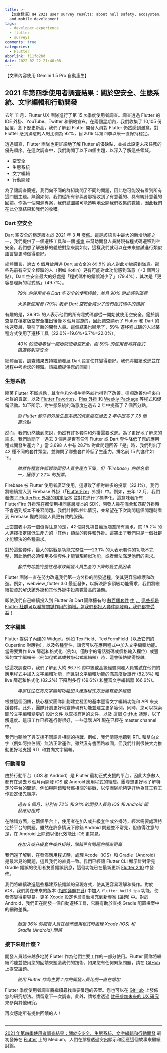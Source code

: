 ```yaml
---
title: >-
  【文章翻譯】Q4 2021 user survey results: about null safety, ecosystem, text editing,
  and mobile development
tags:
  - developer-experience
  - flutter
  - surveys
comments: true
categories:
  - Flutter
abbrlink: f11fd2bd
date: 2022-02-22 21:40:08
---
```


【文章內容使用 Gemini 1.5 Pro 自動產生】

## 2021 年第四季使用者調查結果：關於空安全、生態系統、文字編輯和行動開發

去年 11 月，Flutter UX 團隊進行了第 15 次季度使用者調查。調查透過 Flutter 的 IDE 外掛、YouTube、Twitter 和網站宣布。在兩個星期內，我們收集了 10,105 份回覆，創下歷史新高，我們了解到 Flutter 開發人員對 Flutter 仍然感到滿意。對 Flutter 感到滿意的人的比例為 92%，自 2019 年第四季以來一直保持穩定。

透過調查，Flutter 團隊也更詳細地了解 Flutter 的優缺點，並據此設定未來任務的優先順序。在這次調查中，我們詢問了以下四個主題，以深入了解這些領域。

* 空安全
* 生態系統
* 文字編輯
* 行動開發

為了讓調查簡短，我們向不同的群組詢問了不同的問題，因此您可能沒有看到所有這四個主題。無論如何，我們從所有參與者那裡收到了有意義的、具有統計意義的回饋。作為一個開源專案，我們試圖盡可能透明地公開我們收集的數據，因此我們在此分享結果和我們的收穫。

### Dart 空安全

Dart 空安全的穩定版本於 2021 年 3 月 [發佈](https://medium.com/dartlang/announcing-dart-2-12-499a6e689c87)。這是該語言中最大的新增功能之一，我們提供了一個遷移工具和一個 [指南](https://dart.dev/null-safety/migration-guide) 來幫助開發人員將現有程式碼遷移到空安全。我們想了解遷移的體驗對您來說如何，這樣我們就可以在未來嘗試進行類似語言變更時做得更好。

總體而言，過去 6 個月使用過 Dart 空安全的 89.5% 的人對此功能感到滿意。那些先前有空安全經驗的人（例如 Kotlin）更有可能對此功能感到滿意（+3 個百分點）。Dart 空安全最大的好處是「程式碼中的錯誤減少了」（79.4%），其次是「更容易理解的程式碼」（49.7%）。

<figure>
<img alt="" src="https://cdn-images-1.medium.com/max/1024/0*rgxmarvcoWZXajfo" />
<figcaption><em>79% 的使用者有 Dart 空安全的使用經驗，並且 90% 對此感到滿意</em></figcaption>
</figure>

<figure>
<img alt="" src="https://cdn-images-1.medium.com/max/1024/0*onZxbszDrpFkZpHa" />
<figcaption><em>大多數使用者 (79%) 表示 Dart 空安全減少了他們程式碼中的錯誤</em></figcaption>
</figure>

有趣的是，39.9% 的人表示他們的所有程式碼都從一開始就使用空安全。鑑於調查是在穩定版空安全推出後僅 8 個月實施的，因此調查顯示了 Flutter 和 Dart 的快速發展，吸引了新的開發人員。這個結果也顯示了，59% 遷移程式碼的人以某種方式使用了遷移工具（22.0%+19.6%+6.7%=22.0%）。

<figure>
<img alt="" src="https://cdn-images-1.medium.com/max/1024/0*rnrluPpgWlvPFw84" />
<figcaption><em>40% 的使用者從一開始就使用空安全，而 59% 的使用者將其程式碼遷移到空安全</em></figcaption>
</figure>

總體而言，調查結果支持繼續發展 Dart 語言使其變得更好。我們將繼續改進並在過程中考慮您的體驗。請繼續提供您的回饋！

### 生態系統

隨著 Flutter 不斷成熟，其套件和外掛生態系統也得到了改善。這項改善包括來自社群的貢獻，以及 [Flutter Favorites](https://docs.flutter.dev/development/packages-and-plugins/favorites)、[Plus 外掛](https://plus.fluttercommunity.dev/) 和 [Weekly Package](https://www.youtube.com/playlist?list=PLjxrf2q8roU1quF6ny8oFHJ2gBdrYN_AK) 等程式和促銷活動。如下所示，對生態系統的滿意度在過去 2 年中提高了 7 個百分點。

<figure>
<img alt="" src="https://cdn-images-1.medium.com/max/1024/0*9wOwZ1d4K6Yr3evt" />
<figcaption><em>對 Flutter 套件和外掛生態系統的滿意度在過去 2 年中提高了 7.5 個百分點</em></figcaption>
</figure>

然而，我們仍然聽到您說，仍然有許多套件和外掛需要改進。為了更好地了解您的需求，我們詢問了「過去 3 個月是否有任何 Flutter 或 Dart 套件降低了您的應用程式開發生產力？」當 3,698 人中有 28.7% 對此問題回答「是」時，我們列出了 42 種不同的套件類型，並詢問了哪些套件降低了生產力。排名前 15 的套件如下。

<figure>
<img alt="" src="https://cdn-images-1.medium.com/max/1024/0*tySCnxRM1tJCRUFQ" />
<figcaption><em>雖然各種套件都導致開發人員生產力下降，但「Firebase」的排名第一，獲得了 22% 的投票。</em></figcaption>
</figure>

Firebase 被 Flutter 使用者廣泛使用，這導致了相對較多的投票（22.1%）。我們將繼續投入到 Firebase 外掛（「[FlutterFire](https://firebase.flutter.dev/)」外掛）中。例如，去年 12 月，我們 [發佈了 FlutterFire 外掛的穩定版本](https://medium.com/flutter/whats-new-in-flutter-2-8-d085b763d181) 並對其進行了標準化。這意味著所有 FlutterFire 外掛現在都使用相同底層版本的 SDK，開發人員在混合和匹配外掛時不會遇到版本不兼容問題。我們計劃監控此情況，並希望在下次詢問這個問題時看到 Firebase 變成開發人員更有效的服務。

上面圖表中另一個值得注意的是，42 個常見項目無法涵蓋所有需求，而 19.2% 的人選擇指定降低生產力的「其他」類型的套件和外掛。這突出了我們只是一個社群才能解決的各種需求。

對於這些套件，最大的挑戰是功能完整性——23.1% 的人表示套件的功能不完整，因此他們必須使用多個套件才能實現類似功能，或者無法滿足他們的需求。

<figure>
<img alt="" src="https://cdn-images-1.medium.com/max/1024/0*OlvN2DIgkndtxdUc" />
<figcaption><em>套件的功能完整性是導致開發人員生產力下降的最主要因素</em></figcaption>
</figure>

Flutter 團隊一直在努力改進我們第一方外掛的開發過程，使其更容易維護和改進。例如，webview_flutter 3.0 最近發佈，以解決許多頂級功能需求，我們將繼續投資於解決該外掛和其他外掛中投票數最高的議題。

即使我們自己繼續投入到 Flutter 和 Dart 團隊擁有的 [數百個套件](https://pub.dev/publishers/labs.dart.dev/packages) [中](https://pub.dev/publishers/flutter.dev/packages) [，](https://pub.dev/publishers/dart.dev/packages) [這些都是 Flutter 社群可以發揮關鍵作用的領域。當我們都投入套件開發時，我們都會受益！](https://pub.dev/publishers/tools.dart.dev/packages)

### 文字編輯

Flutter 提供了內建的 Widget，例如 TextField、TextFormField（以及它們的 Cupertino 對應物），以及各種套件，讓您可以在應用程式中加入文字編輯功能。當需要實作 live 篩選和格式化（例如，僅數字的電話號碼或價格輸入欄位）或豐富的文字編輯器（例如程式碼或數學公式編輯器）時，這會很快變得複雜。

從這次調查中，我們了解到大約 86.7% 的中級或高級經驗開發人員嘗試在他們的應用程式中加入文字編輯功能，而且對文字編輯功能的滿意度從單行 (82.3%) 和 live 篩選和格式化 (82.2%) 下降到多行 (69.6%) 和豐富文字編輯器 (66.6%)。

<figure>
<img alt="" src="https://cdn-images-1.medium.com/max/1024/0*J9YkkSqIT3dP1CzI" />
<figcaption><em>專家往往在將文字編輯功能加入應用程式方面擁有更多經驗</em></figcaption>
</figure>

根據這個回饋，核心框架團隊計劃建立穩固的基本豐富文字編輯功能和 API 來支援套件。此外，團隊計劃更好地宣傳現有功能並建立更多範例。同時，您可以探索關於文字編輯變更的 [設計文件](https://docs.google.com/document/d/1PXNd_LwJudiUTnCM2AXRxbd98_p4BlFf6qFhEhv3wvs/edit) 以查找有用的文件，以及 [這個 GitHub 議題](https://github.com/flutter/flutter/issues/87972)，以了解進度。這項工作已經進行得很好，一些低階 API 現在已經在 master channel 中。

我們也聽說了與支援不同語言相關的挑戰。例如，我們清楚地聽到 RTL 和雙向文字（例如阿拉伯語）無法正常運作。雖然沒有書面路線圖，但我們計劃很快大力推動更好地支援 RTL 和雙向文字編輯。

### 行動開發

由於行動平台（iOS 和 Android）是 Flutter 最初正式支援的平台，因此大多數人都有在過去 6 個月內開發 iOS 或 Android 應用程式的經驗。團隊想更好地了解特定於平台的問題，例如與除錯和發佈相關的挑戰，以便團隊能夠更好地為其工程工作設定優先順序。

<figure>
<img alt="" src="https://cdn-images-1.medium.com/max/812/0*TERDonM4zc_kafRm" />
<figcaption><em>過去 6 個月，分別有 72% 和 91% 的開發人員為 iOS 和 Android 開發應用程式</em></figcaption>
</figure>

在除錯方面，在兩個平台上，使用者在加入或升級套件或外掛時，經常需要處理特定於平台的問題。雖然在許多情況下除錯 Android 問題並不常見，但值得注意的是，在 Android 上除錯以優化效能比 iOS 更常見。

<figure>
<img alt="" src="https://cdn-images-1.medium.com/max/1024/0*AiW2zfqRgJcWNqKn" />
<figcaption><em>在加入或升級套件或外掛時，除錯平台問題的頻率更高</em></figcaption>
</figure>

我們還了解到，在發佈應用程式時，處理 Xcode（iOS）和 Gradle（Android）是最常見的問題，這與我們的直覺一致。我們已經讓 Flutter CLI 顯示針對常見 Gradle 錯誤的使用者友善錯誤訊息，這個功能已在最新更新 [Flutter 2.10](https://medium.com/flutter/whats-new-in-flutter-2-10-5aafb0314b12) 中發佈。

我們將繼續改進這些構建系統錯誤的呈現方式，使其更容易理解和操作。對於 iOS，我們將在未來的版本 (<a href="https://github.com/flutter/flutter/issues/97179">相關議題在此</a>) 中加入 `flutter build ipa` 功能，使發佈變得更容易。更多 Xcode 設定也會自動填充到新專案 (<a href="https://github.com/flutter/flutter/issues/90020">議題</a>) 中。對於 Android，我們正在開發一個自動遷移工具，它將有助於查找 Gradle 配置檔案中的細微差異。

<figure>
<img alt="" src="https://cdn-images-1.medium.com/max/1024/0*3MXILeNbFbIFagLu" />
</figure>

<figure>
<img alt="" src="https://cdn-images-1.medium.com/max/1024/0*qtLcSyZO68tuY6Gk" />
<figcaption><em>超過 36% 的開發人員在發佈應用程式時處理 Xcode (iOS) 和 Gradle (Android) 問題</em></figcaption>
</figure>

### 接下來是什麼？

開發人員越來越多地將 Flutter 作為他們主要工作的一部分使用。Flutter 團隊將繼續聆聽並使用您的回饋來塑造我們的技術。如果您有任何緊急問題，請在 [GitHub](https://github.com/flutter/flutter/issues) 上提交議題。

<figure>
<img alt="" src="https://cdn-images-1.medium.com/max/1024/0*Zw_zyVq5CfP7Y09o" />
<figcaption><em>使用 Flutter 作為主要工作的開發人員比例一直在增加</em></figcaption>
</figure>

Flutter 季度使用者調查將繼續尋找重要問題的答案。您也可以在 [GitHub](https://github.com/flutter/uxr/discussions/categories/research-ideas) 上發佈您的研究想法。請留意下一次調查。此外，請考慮透過 [註冊參加未來的 UX 研究](https://docs.google.com/forms/d/e/1FAIpQLSe0i4De809KXVCdljGKrjMj3lxhuzbuFKCtY5PEQPCYtGxFMg/viewform) 來參與其他研究。

再次感謝所有提供回饋的人！

<img src="https://medium.com/_/stat?event=post.clientViewed&referrerSource=full_rss&postId=5d33341954e9" width="1" height="1" alt=""><hr><p><a href="https://medium.com/flutter/q4-2021-user-survey-results-about-null-safety-ecosystem-text-editing-and-mobile-development-5d33341954e9">2021 年第四季使用者調查結果：關於空安全、生態系統、文字編輯和行動開發</a> 最初發佈在 <a href="https://medium.com/flutter">Flutter</a> 上的 Medium，人們在那裡透過突出顯示和回應這個故事來繼續討論。</p> 
